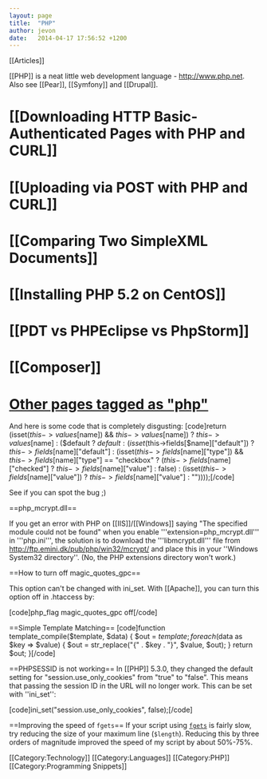 ```yaml
---
layout: page
title:  "PHP"
author: jevon
date:   2014-04-17 17:56:52 +1200
---
```


[[Articles]]

[[PHP]] is a neat little web development language - http://www.php.net. Also see [[Pear]], [[Symfony]] and [[Drupal]].

# [[Downloading HTTP Basic-Authenticated Pages with PHP and CURL]]
# [[Uploading via POST with PHP and CURL]]
# [[Comparing Two SimpleXML Documents]]
# [[Installing PHP 5.2 on CentOS]]
# [[PDT vs PHPEclipse vs PhpStorm]]
# [[Composer]]
# <a href="http://www.delicious.com/jevonwright/php" class="delicious">Other pages tagged as "php"</a>

And here is some code that is completely disgusting:
[code]return (isset($this->values[$name]) && $this->values[$name]) ? $this->values[$name] : ($default ? $default : 
(isset($this->fields[$name]["default"]) ? $this->fields[$name]["default"] : (isset($this->fields[$name]["type"]) 
&& $this->fields[$name]["type"] == "checkbox" ? ($this->fields[$name]["checked"] ? $this->fields[$name]["value"] : false) 
: (isset($this->fields[$name]["value"]) ? $this->fields[$name]["value"] : ""))));[/code]

See if you can spot the bug ;)

==php_mcrypt.dll==

If you get an error with PHP on [[IIS]]/[[Windows]] saying "The specified module could not be found" when you enable '''extension=php_mcrypt.dll''' in '''php.ini''', the solution is to download the '''libmcrypt.dll''' file from http://ftp.emini.dk/pub/php/win32/mcrypt/ and place this in your ''Windows System32 directory''. (No, the PHP extensions directory won't work.)

==How to turn off magic_quotes_gpc==

This option can't be changed with ini_set. With [[Apache]], you can turn this option off in .htaccess by:

[code]php_flag magic_quotes_gpc off[/code]

==Simple Template Matching==
[code]function template_compile($template, $data) {
	$out = $template;
	foreach ($data as $key => $value) {
		$out = str_replace("{" . $key . "}", $value, $out);
	}
	return $out;
}[/code]

==PHPSESSID is not working==
In [[PHP]] 5.3.0, they changed the default setting for "session.use_only_cookies" from "true" to "false". This means that passing the session ID in the URL will no longer work. This can be set with ''ini_set'':

[code]ini_set("session.use_only_cookies", false);[/code]

==Improving the speed of `fgets`==
If your script using <a href="http://php.net/fgets">`fgets`</a> is fairly slow, try reducing the size of your maximum line (`$length`). Reducing this by three orders of magnitude improved the speed of my script by about 50%-75%.

[[Category:Technology]]
[[Category:Languages]]
[[Category:PHP]]
[[Category:Programming Snippets]]